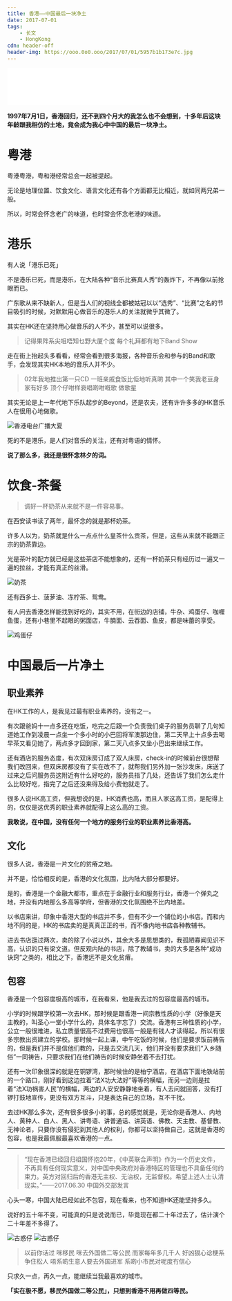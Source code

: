 ```yaml
---
title: 香港——中国最后一块净土
date: 2017-07-01
tags:
	- 长文
	- HongKong
cdn: header-off
header-img: https://ooo.0o0.ooo/2017/07/01/5957b1b173e7c.jpg
---
```

<iframe frameborder="no" border="0" marginwidth="0" marginheight="0" width=330 height=86 src="//music.163.com/outchain/player?type=2&id=171108&auto=0&height=66"></iframe>

**1997年7月1日，香港回归，还不到四个月大的我怎么也不会想到，十多年后这块年龄跟我相仿的土地，竟会成为我心中中国的最后一块净土。**

# 粤港

粤港粤港，粤和港经常总会一起被提起。

无论是地理位置、饮食文化、语言文化还有各个方面都无比相近，就如同两兄弟一般。

所以，时常会怀念老广的味道，也时常会怀念老港的味道。

<!--more-->

# 港乐

有人说「港乐已死」

不是港乐已死，而是港乐，在大陆各种“音乐比赛真人秀”的轰炸下，不再像以前抢眼而已。

广东歌从来不缺新人，但是当人们的视线全都被姑冠以以“选秀”、“比赛”之名的节目吸引的时候，对默默用心做音乐的港乐人的关注就微乎其微了。

其实在HK还在坚持用心做音乐的人不少，甚至可以说很多。

>记得果阵系尖咀唔知乜野大厦个度
每个礼拜都有地下Band Show

走在街上抬起头多看看，经常会看到很多海报，各种音乐会和参与的Band和歌手，会发现其实HK本地的音乐人并不少。

>02年我地推出第一只CD
一班亲戚食饭比佢地听真啲
其中一个笑我老豆身家有好多
顶个仔咁样衰唱啲咁嘅歌 做歌星

其实无论是上一年代地下乐队起步的Beyond，还是农夫，还有许许多多的HK音乐人在很用心地做歌。

![香港电台广播大夏](https://ooo.0o0.ooo/2017/07/01/5957accf67f34.jpg)

死的不是港乐，是人们对音乐的关注，还有对粤语的情怀。

**说了那么多，我还是很怀念林夕的词。**

# 饮食-茶餐

>调好一杯奶茶从来就不是一件容易事。

在西安读书读了两年，最怀念的就是那杯奶茶。

许多人以为，奶茶就是什么一点点什么皇茶什么贡茶，但是，这些从来就不能跟正宗的奶茶靠边。

光是茶叶的配方就已经是这些茶店不能想象的，还有一杯奶茶只有经历过一遍又一遍的拉丝，才能有真正的丝滑。

![奶茶](https://ooo.0o0.ooo/2017/07/01/5957affe18865.jpg)

还有西多士、菠萝油、冻柠茶、鸳鸯。

有人问去香港怎样能找到好吃的，其实不用，在街边的店铺，牛杂、鸡蛋仔、咖喱鱼蛋，还有小巷里不起眼的粥面店，牛腩面、云吞面、鱼皮，都是味蕾的享受。

![鸡蛋仔](https://ooo.0o0.ooo/2017/07/01/5957b261d06df.jpg)

# 中国最后一片净土

## 职业素养

在HK工作的人，是我见过最有职业素养的，没有之一。

有次跟爸妈十一点多还在吃饭，吃完之后跟一个负责我们桌子的服务员聊了几句知道她工作到凌晨一点坐一个多小时的小巴回将军澳那边住，第二天早上十点多去喝早茶又看见她了，两点多才回到家，第二天八点多又坐小巴出来继续工作。

还有酒店的服务态度，有次双床房订成了双人床房，check-in的时候前台很想帮我们改回来，但双床房都没有了实在改不了，就帮我们另外加一张沙发床，床送了过来之后问服务员这附近有什么好吃的，服务员指了几处，还告诉了我们怎么走什么比较好吃，指完了之后还没来得及给小费他就走了。

很多人说HK高工资，但我想说的是，HK消费也高，而且人家这高工资，是配得上的，仅仅是这优秀的职业素养就配得上这么高的工资。

**我敢说，在中国，没有任何一个地方的服务行业的职业素养比香港高。**

## 文化

很多人说，香港是一片文化的贫瘠之地。

并不是，恰恰相反的是，香港的文化氛围，比内陆大部分都要好。

是的，香港是一个金融大都市，重点在于金融行业和服务行业，香港一个弹丸之地，并没有内地那么多高等学府，但香港的文化氛围绝不比内地差。

以书店来讲，印象中香港大型的书店并不多，但有不少一个铺位的小书店。而和内地不同的是，HK的书店卖的是真真正正的书，而不像内地书店各种教辅书。

进去书店逛过两次，卖的除了小说以外，其余大多是思想类的，我孤陋寡闻见识不高，认识的只有梁文道。但反观内陆的书店，除了教辅书，卖的大多是各种“成功诀窍”之类的，相比之下，香港远不是文化贫瘠。

## 包容

香港是一个包容度极高的城市，在我看来，他是我去过的包容度最高的城市。

小学的时候跟学校第一次去HK，那时候是跟香港一间宗教性质的小学（好像是天主教的，叫圣心一堂小学什么的，具体名字忘了）交流。香港有三种性质的小学，公立一般很难进，私立质量很高不过费用也很高一般是有钱人才读得起，所以有很多宗教出资建立的学校。那时候一起上课，中午吃饭的时候，他们是要求饭前祷告的，但是我们并不是信他们教的，只是去交流几天，他们并没有要求我们“入乡随俗”一同祷告，只要求我们在他们祷告的时候安静坐着不去打扰。

还有一次印象很深的就是在铜锣湾，那时候住的是柏宁酒店，在酒店下面地铁站前的一个路口，刚好看到这边拉着“法X功大法好”等等的横幅，而另一边则是拉着“法X功祸害人民”的横幅，两边的人安安静静地坐着，有人去问就回答，没有打锣打鼓地宣传，更没有双方互斗，只是表达自己的立场，互不干扰。

去过HK那么多次，还有很多很多小的事，总的感觉就是，无论你是香港人、内地人、黄种人、白人、黑人、讲粤语、讲普通话、讲英语、佛教、天主教、基督教、无神论者，只要你没有侵犯到其他人的权利，你都可以坚持做自己，这就是香港的包容，也是我最佩服最喜欢香港的一点。
***

>“现在香港已经回归祖国怀抱20年，《中英联合声明》作为一个历史文件，不再具有任何现实意义，对中国中央政府对香港特区的管理也不具备任何约束力。英方对回归后的香港无主权、无治权，无监督权。希望上述人士认清现实。”——2017.06.30 中国外交部发言

心头一寒，中国大陆已经如此不包容，现在看来，也不知道HK还能坚持多久。

说好的五十年不变，可能真的只是说说而已，毕竟现在都二十年过去了，估计演个二十年差不多得了。

![古惑仔](https://ooo.0o0.ooo/2017/07/01/5957c35a4db0d.png)
![古惑仔](https://ooo.0o0.ooo/2017/07/01/5957c35a53392.png)

>以前你话过 咪移民
咪去外国做二等公民
而家每年多几千人
好凶狠心谂梗系争住松人
唔系啲生意人要去外国进军
系啲小市民对呢度冇信心

只求久一点，再久一点，能继续当我最喜欢的城市。

**「实在极不愿，移民外国做二等公民」，只想到香港不用再做四等民。**